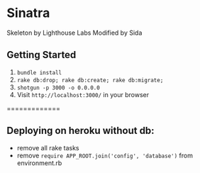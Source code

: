 Sinatra
=============

Skeleton by Lighthouse Labs
Modified by Sida

## Getting Started

1. `bundle install`
2. `rake db:drop; rake db:create; rake db:migrate;`
3. `shotgun -p 3000 -o 0.0.0.0`
4. Visit `http://localhost:3000/` in your browser

=============

## Deploying on heroku without db:

- remove all rake tasks
- remove `require APP_ROOT.join('config', 'database')` from environment.rb
